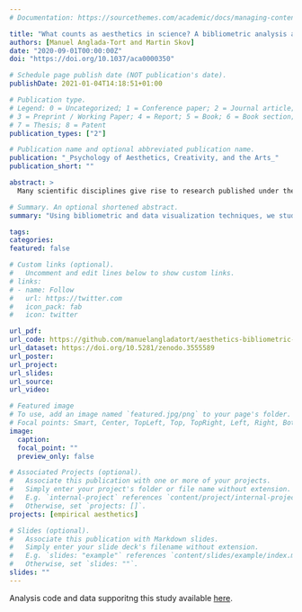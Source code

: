 ```yaml
---
# Documentation: https://sourcethemes.com/academic/docs/managing-content/

title: "What counts as aesthetics in science? A bibliometric analysis and visualization of the scientific literature from 1970 to 2018"
authors: [Manuel Anglada-Tort and Martin Skov]
date: "2020-09-01T00:00:00Z"
doi: "https://doi.org/10.1037/aca0000350"

# Schedule page publish date (NOT publication's date).
publishDate: 2021-01-04T14:18:51+01:00

# Publication type.
# Legend: 0 = Uncategorized; 1 = Conference paper; 2 = Journal article;
# 3 = Preprint / Working Paper; 4 = Report; 5 = Book; 6 = Book section;
# 7 = Thesis; 8 = Patent
publication_types: ["2"]

# Publication name and optional abbreviated publication name.
publication: "_Psychology of Aesthetics, Creativity, and the Arts_"
publication_short: ""

abstract: >
  Many scientific disciplines give rise to research published under the moniker of aesthetics. For instance, both psychology and neuroscience have highly active subfields focused on aesthetics research, known as empirical aesthetics and neuroaesthetics. However, it remains unclear what aesthetics is about, and, consequently, if aesthetics research pursued by different scientific disciplines addresses common problems. It is therefore difficult to assess how well aesthetics is doing as a scientific enterprise, identify and compare its main subfields, and quantify its productivity and developments. To give an unbiased account of what counts as aesthetics across scientific disciplines, we conducted a bibliometric analysis of every publication found in Web of Science tagged as aesthetics. Spanning 1970 to 2018, the retrieved literature comprised a total of 27,159 papers, 45,832 authors, and 123 countries. Visualization and bibliometric techniques were used to investigate the main research trends and subfields (see Figure 1), growth of publications, citation analysis, and country productivity and collaborations. With a total growth rate of 10.2%, there was a clear increase in aesthetics research over time. The retrieved documents received a total of 217,93 citations, with a mean of 8.02 citations per document (SD= 25.7). Both a cluster analysis of the data, and a comparative analysis a posteriori, revealed that the aesthetics literature clusters into distinct research areas that differ significantly in their object of interest, research productivity and impact. This finding suggests that aesthetics is better thought of as a confederate of research traditions than a whole unified by common problems and research strategies. 

# Summary. An optional shortened abstract.
summary: "Using bibliometric and data visualization techniques, we study what counts as _aesthetics_ across scientific disciplines spanning 1970 to 2018. The analyzed literature comprises a total of 27,159 papers, 45,832 authors, and 123 countries."

tags:
categories: 
featured: false

# Custom links (optional).
#   Uncomment and edit lines below to show custom links.
# links:
# - name: Follow
#   url: https://twitter.com
#   icon_pack: fab
#   icon: twitter

url_pdf:
url_code: https://github.com/manuelangladatort/aesthetics-bibliometric-data
url_dataset: https://doi.org/10.5281/zenodo.3555589
url_poster:
url_project:
url_slides:
url_source:
url_video:

# Featured image
# To use, add an image named `featured.jpg/png` to your page's folder. 
# Focal points: Smart, Center, TopLeft, Top, TopRight, Left, Right, BottomLeft, Bottom, BottomRight.
image:
  caption:
  focal_point: ""
  preview_only: false

# Associated Projects (optional).
#   Associate this publication with one or more of your projects.
#   Simply enter your project's folder or file name without extension.
#   E.g. `internal-project` references `content/project/internal-project/index.md`.
#   Otherwise, set `projects: []`.
projects: [empirical aesthetics]

# Slides (optional).
#   Associate this publication with Markdown slides.
#   Simply enter your slide deck's filename without extension.
#   E.g. `slides: "example"` references `content/slides/example/index.md`.
#   Otherwise, set `slides: ""`.
slides: ""
---
```

Analysis code and data supporitng this study available [here](https://github.com/manuelangladatort/aesthetics-bibliometric-data).

